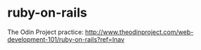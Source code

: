 # ruby-on-rails
The Odin Project practice: http://www.theodinproject.com/web-development-101/ruby-on-rails?ref=lnav
